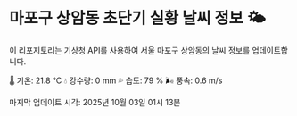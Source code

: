 
# 마포구 상암동 초단기 실황 날씨 정보 🌤️

이 리포지토리는 기상청 API를 사용하여 서울 마포구 상암동의 날씨 정보를 업데이트합니다. 

🌡️ 기온: 21.8 ℃
💧 강수량: 0 mm
💦 습도: 79 %
🌬️ 풍속: 0.6 m/s

마지막 업데이트 시각: 2025년 10월 03일 01시 13분    
